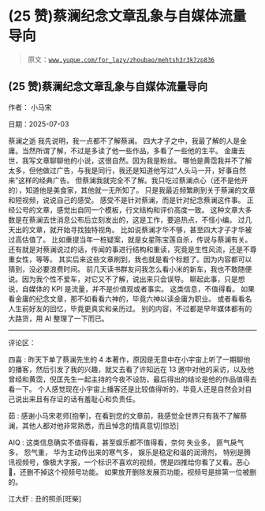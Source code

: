 # (25 赞)蔡澜纪念文章乱象与自媒体流量导向

> 原文：[`www.yuque.com/for_lazy/zhoubao/mehtsh3r3k7zp836`](https://www.yuque.com/for_lazy/zhoubao/mehtsh3r3k7zp836)

## (25 赞)蔡澜纪念文章乱象与自媒体流量导向

作者： 小马宋

日期：2025-07-03

蔡澜之逝 我先说明，我一点都不了解蔡澜。 四大才子之中，我最了解的人是金庸。当然所谓了解，不过是多读了他一些作品，多看了一些他的生平。
金庸去世，我写文章聊聊他的小说，这很自然。因为我是粉丝。
哪怕是黄霑我并不了解太多，但他做过广告，与我是同行，我还是知道他写过“人头马一开，好事自然来”这样的经典广告。
但蔡澜我就完全不了解。我只吃过蔡澜点心（还不是他开的），知道他是美食家，其他就一无所知了。 只是我最近频繁刷到关于蔡澜的文章和短视频，说说自己的感受。
感受不是针对蔡澜，而是针对纪念蔡澜这件事。 正经公号的文章，感觉出自同一个模板，行文结构和评价高度一致。
这种文章大多数是在蔡澜去世消息公布后立刻发出的，这是工作，要追热点，不怪小编。 过几天出的文章，就开始寻找独特视角。
比如说蔡澜才华不够，甚至四大才子才华被过高估值了。 比如重提当年一桩疑案，就是女星陈宝莲自杀，传说与蔡澜有关。
还有就是对蔡澜说过的话，传闻的事进行结构和重读，究竟是生性风流，还是不尊重女性，等等。
其实后来这些文章刷到，我也就是看个标题了。因为内容都可以猜到，没必要浪费时间。
前几天读书群友问我怎么看小米的新车，我也不敢随便说。因为我个性不爱车，对它又不了解，说出来只会误导。
聊起此事，只是想说，自媒体的 KPI 是流量，并不是价值观或者事实。 这类信息，不值得看。 如果看金庸的纪念文章，那不如看看六神的，毕竟六神以读金庸为职业。
或者看看名人生前好友的回忆，毕竟更真实和亲历过。 别的内容，不过都是早年媒体都有的大路货，用 AI 整理了一下而已。

* * *

评论区：

四喜 : 昨天下单了蔡澜先生的 4 本著作，原因是无意中在小宇宙上听了一期聊他的播客，然后引发了我的兴趣，就又去看了许知远在 13 邀中对他的采访，以及他曾经和黄霑，倪匡先生一起主持的今夜不设防，最后得出的结论是他的作品值得去看一下。
个人感觉现在小宇宙上播客还是比较值得听的，毕竟人还是自然会对自己说出来且有存证的话有羞耻心和负责任。

茹 : 感谢小马宋老师[抱拳]，在看到您的文章前，我感觉全世界只有我不了解蔡澜，其他人都对他非常熟悉，而且悼念的情真意切[惊恐]

AIQ : 这类信息确实不值得看，甚至娱乐都不值得看，奈何 失业多， 匪气戾气多， 怨气重， 华为主动传出来的寒气多， 娱乐是稳定和谐的润滑剂，
特别是腾讯视频号，像极大字报，一个标识不喜欢的视频，愣是四推给你看了又看。恶心🤮，还删不掉这个视频号功能。 如果放开删除发展页功能，视频号是排第一位被删的。

江大虾 : 丑的照杀[旺柴]